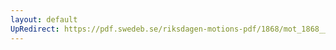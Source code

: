```yaml
---
layout: default
UpRedirect: https://pdf.swedeb.se/riksdagen-motions-pdf/1868/mot_1868__ak__00241/mot_1868__ak__00241_001.pdf
---
```

